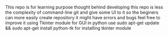 This repo is for learning purpose thought behind developing this repo is less the complexity of command-line git and give some UI to it so the beginers can more easily create repository 
it might have errors and bugs feel free to improve it
using Tkinter module for GUI in python
use sudo apt-get update && sudo apt-get install python-tk for installing tkinter module

 

